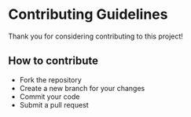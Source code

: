 
# Contributing Guidelines
Thank you for considering contributing to this project!

## How to contribute
- Fork the repository
- Create a new branch for your changes
- Commit your code
- Submit a pull request
